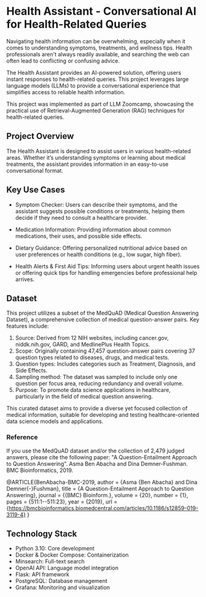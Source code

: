 # Health Assistant - Conversational AI for Health-Related Queries

Navigating health information can be overwhelming, especially when it comes to understanding symptoms, treatments, and wellness tips. Health professionals aren't always readily available, and searching the web can often lead to conflicting or confusing advice.

The Health Assistant provides an AI-powered solution, offering users instant responses to health-related queries. This project leverages large language models (LLMs) to provide a conversational experience that simplifies access to reliable health information.

This project was implemented as part of LLM Zoomcamp, showcasing the practical use of Retrieval-Augmented Generation (RAG) techniques for health-related queries.

## Project Overview

The Health Assistant is designed to assist users in various health-related areas. Whether it’s understanding symptoms or learning about medical treatments, the assistant provides information in an easy-to-use conversational format.

## Key Use Cases

 - Symptom Checker: Users can describe their symptoms, and the assistant suggests possible conditions or treatments, helping them decide if they need to consult a healthcare provider.

- Medication Information: Providing information about common medications, their uses, and possible side effects.

- Dietary Guidance: Offering personalized nutritional advice based on user preferences or health conditions (e.g., low sugar, high fiber).

- Health Alerts & First Aid Tips: Informing users about urgent health issues or offering quick tips for handling emergencies before professional help arrives.

## Dataset

This project utilizes a subset of the MedQuAD (Medical Question Answering Dataset), a comprehensive collection of medical question-answer pairs. Key features include:

1. Source: Derived from 12 NIH websites, including cancer.gov, niddk.nih.gov, GARD, and MedlinePlus Health Topics.
2. Scope: Originally containing 47,457 question-answer pairs covering 37 question types related to diseases, drugs, and medical tests.
3. Question types: Includes categories such as Treatment, Diagnosis, and Side Effects.
4. Sampling method: The dataset was sampled to include only one question per focus area, reducing redundancy and overall volume.
5. Purpose: To promote data science applications in healthcare, particularly in the field of medical question answering.

This curated dataset aims to provide a diverse yet focused collection of medical information, suitable for developing and testing healthcare-oriented data science models and applications.

### Reference
If you use the MedQuAD dataset and/or the collection of 2,479 judged answers, please cite the following paper: "A Question-Entailment Approach to Question Answering". Asma Ben Abacha and Dina Demner-Fushman. BMC Bioinformatics, 2019.

   @ARTICLE{BenAbacha-BMC-2019,
   author = {Asma {Ben Abacha} and Dina Demner{-}Fushman},
   title = {A Question-Entailment Approach to Question Answering},
   journal = {{BMC} Bioinform.},
   volume = {20},
   number = {1},
   pages = {511:1--511:23},
   year = {2019},
   url = {https://bmcbioinformatics.biomedcentral.com/articles/10.1186/s12859-019-3119-4}
   }

## Technology Stack
* Python 3.10: Core development
* Docker & Docker Compose: Containerization
* Minsearch: Full-text search
* OpenAI API: Language model integration
* Flask: API framework
* PostgreSQL: Database management
* Grafana: Monitoring and visualization
   
   
   
